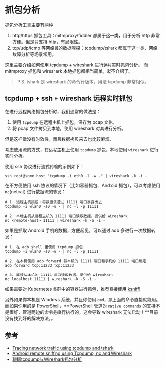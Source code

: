 # 抓包分析

抓包分析工具主要有两种：

1. http/https 抓包工具：mitmproxy/fiddler 都属于这一类，用于分析 http 非常方便。但是只支持 http，有局限性。
2. tcp/udp/icmp 等网络层的数据嗅探：tcpdump/tshark 都属于这一类，网络故障分析等场景常用。

这里主要介绍如何使用 tcpdump + wireshark 进行远程实时抓包分析。
而 mitmproxy 抓包和 wireshark 本地抓包都相当简单，就不介绍了。

>P.S. tshark 是 wireshark 的命令行版本，用法 tcpdump 非常相似。

## tcpdump + ssh + wireshark 远程实时抓包

在进行远程网络抓包分析时，我们通常的做法是：

1. 使用 `tcpdump` 在远程主机上抓包，保存为 pcap 文件。
2. 将 pcap 文件拷贝到本地，使用 wireshark 对其进行分析。

但是这样做没有时效性，而且数据拷贝来去也比较麻烦。

考虑使用流的方式，在远程主机上使用 `tcpdump` 抓包，本地使用 `wireshark` 进行实时分析。

使用 ssh 协议进行流式传输的示例如下：

```shell
ssh root@some.host "tcpdump -i eth0 -l -w -" | wireshark -k -i -
```

在不方便使用 ssh 协议的情况下（比如容器抓包、Android 抓包），可以考虑使用 `nc`(netcat) 进行数据流的转发：

```shell
# 1. 远程主机抓包：将数据流通过 11111 端口暴露出去
tcpdump -i wlan0 -s0 -w - | nc -l -p 11111

# 2. 本地主机从远程主机的 11111 端口读取数据，提供给 wireshark
nc <remote-host> 11111 | wireshark -k -S -i -
```

如果是抓取 Android 手机的数据，方便起见，可以通过 adb 多进行一次数据转发：

```shell
# 1. 在 adb shell 里使用 tcpdump 抓包
tcpdump -i wlan0 -s0 -w - | nc -l -p 11111

# 2. 在本机使用 adb forward 将本机的 11111 端口和手机的 11111 端口绑定
adb forward tcp:11233 tcp:11233

# 3. 直接从本机的 11111 端口读取数据，提供给 wireshark
nc localhost 11111 | wireshark -k -S -i -
```

如果需要对 Kubernetes 集群中的容器进行抓包，推荐直接使用 [ksniff](https://github.com/eldadru/ksniff)!

另外如果你本机是 Windows 系统，并且你使用 `cmd`，那上面的命令直接就能用。
而如果你用的是 PowerShell，**PowerShell 管道对 `native commands` 的支持不是很好，管道两边的命令是串行执行的，这会导致 wireshark 无法启动！**目前没有找到好的解决方法。。

## 参考

- [Tracing network traffic using tcpdump and tshark](https://techzone.ergon.ch/tcpdump)
- [Android remote sniffing using Tcpdump, nc and Wireshark](https://blog.dornea.nu/2015/02/20/android-remote-sniffing-using-tcpdump-nc-and-wireshark/)
- [聊聊tcpdump与Wireshark抓包分析](https://www.jianshu.com/p/a62ed1bb5b20)